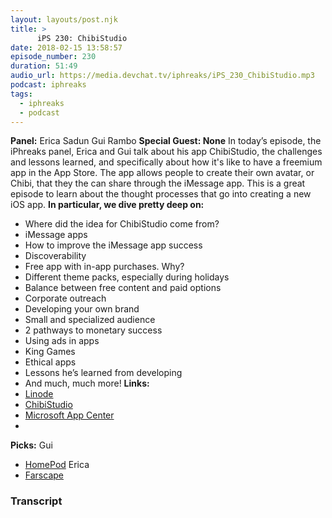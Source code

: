 ```yaml
---
layout: layouts/post.njk
title: >
      iPS 230: ChibiStudio
date: 2018-02-15 13:58:57
episode_number: 230
duration: 51:49
audio_url: https://media.devchat.tv/iphreaks/iPS_230_ChibiStudio.mp3
podcast: iphreaks
tags: 
  - iphreaks
  - podcast
---
```


 **Panel:** Erica Sadun Gui Rambo **Special Guest: None** In today’s episode, the iPhreaks panel, Erica and Gui talk about his app ChibiStudio, the challenges and lessons learned, and specifically about how it's like to have a freemium app in the App Store. The app allows people to create their own avatar, or Chibi, that they the can share through the iMessage app. This is a great episode to learn about the thought processes that go into creating a new iOS app. **In particular, we dive pretty deep on:&nbsp;**
- Where did the idea for ChibiStudio come from?
- iMessage apps
- How to improve the iMessage app success
- Discoverability
- Free app with in-app purchases. Why?
- Different theme packs, especially during holidays
- Balance between free content and paid options
- Corporate outreach
- Developing your own brand
- Small and specialized audience
- 2 pathways to monetary success
- Using ads in apps
- King Games
- Ethical apps
- Lessons he’s learned from developing
- And much, much more!
**Links:**
- [Linode](https://promo.linode.com/iphreaks/)
- [ChibiStudio](https://itunes.apple.com/app/chibistudio/id1135307199)
- [Microsoft App Center](https://appcenter.ms/)
- 
**Picks:** Gui
- [HomePod](https://www.apple.com/homepod/)
Erica
- [Farscape](https://en.wikipedia.org/wiki/Farscape)


### Transcript


